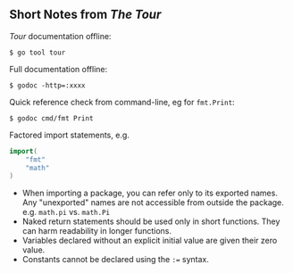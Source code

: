 ## Short Notes from _The Tour_

_Tour_ documentation offline:

```
$ go tool tour
```

Full documentation offline:
```
$ godoc -http=:xxxx
```

Quick reference check from command-line, eg for `fmt.Print`:
```
$ godoc cmd/fmt Print
```

Factored import statements, e.g.

```go
import(
	"fmt"
	"math"
)
```

- When importing a package, you can refer only to its exported names. Any "unexported" names are not accessible from outside the package. e.g. `math.pi` vs. `math.Pi`
- Naked return statements should be used only in short functions. They can harm readability in longer functions. 
- Variables declared without an explicit initial value are given their zero value.
- Constants cannot be declared using the `:=` syntax. 

